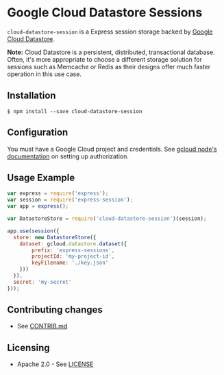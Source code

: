 # Google Cloud Datastore Sessions

``cloud-datastore-session`` is a Express session storage backed by [Google Cloud Datastore](https://cloud.google.com/datastore/docs).

**Note:** Cloud Datastore is a persistent, distributed, transactional database. Often, it's more appropriate to choose a different storage solution for sessions such as Memcache or Redis as their designs offer much faster operation in this use case.

## Installation

    $ npm install --save cloud-datastore-session

## Configuration

You must have a Google Cloud project and credentials. See [gcloud node's documentation](https://github.com/GoogleCloudPlatform/gcloud-node#authorization) on setting up authorization.

## Usage Example

```javascript
var express = require('express');
var session = require('express-session');
var app = express();

var DatastoreStore = require('cloud-datastore-session')(session);

app.use(session({
  store: new DatastoreStore({
    dataset: gcloud.datastore.dataset({
        prefix: 'express-sessions',
        projectId: 'my-project-id',
        keyFilename: './key.json'
    }))
  }),
  secret: 'my-secret'
}));
```

## Contributing changes

* See [CONTRIB.md](CONTRIB.md)


## Licensing

* Apache 2.0 - See [LICENSE](LICENSE)
